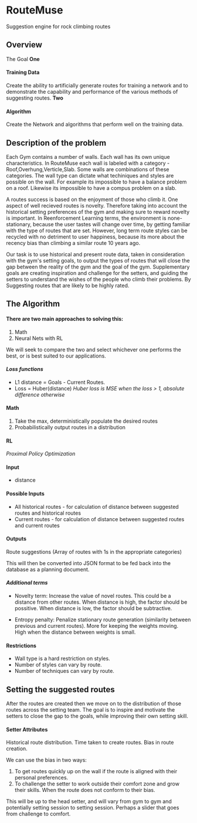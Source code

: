 # RouteMuse

Suggestion engine for rock climbing routes

## Overview

The Goal
**One**

#### Training Data

Create the ability to artificially generate routes for training a network and to demonstrate the capability and performance of the various methods of suggesting routes.
**Two**

#### Algorithm

Create the Network and algorithms that perform well on the training data.

## Description of the problem

Each Gym contains a number of walls. Each wall has its own unique characteristics. In RouteMuse each wall is labeled with a category - Roof,Overhung,Verticle,Slab. Some walls are combinations of these categories. The wall type can dictate what techiniques and styles are possible on the wall. For example its impossible to have a balance problem on a roof. Likewise its impossible to have a compus problem on a slab.

A routes success is based on the enjoyment of those who climb it. One aspect of well recieved routes is novelty. Therefore taking into account the historical setting preferences of the gym and making sure to reward novelty is important. In Reenforcement Learning terms, the environment is none-stationary, because the user tastes will change over time, by getting familiar with the type of routes that are set. However, long term route styles can be recycled with no detriment to user happiness, because its more about the recency bias than climbing a similar route 10 years ago.

Our task is to use historical and present route data, taken in consideration with the gym's setting goals, to output the types of routes that will close the gap between the reality of the gym and the goal of the gym. Supplementary goals are creating inspiration and challenge for the setters, and guiding the setters to understand the wishes of the people who climb their problems. By Suggesting routes that are likely to be highly rated.

## The Algorithm

#### **There are two main approaches to solving this:**

1. Math
2. Neural Nets with RL

We will seek to compare the two and select whichever one performs the best, or is best suited to our applications.

#### _Loss functions_

- L1 distance = Goals - Current Routes.
- Loss = Huber(distance)
  _Huber loss is MSE when the loss > 1, absolute difference otherwise_

#### Math

1. Take the max, deterministically populate the desired routes
2. Probabilistically output routes in a distribution

#### RL

_Proximal Policy Optimization_

#### **Input**

- distance

#### **Possible Inputs**

- All historical routes - for calculation of distance between suggested routes and historical routes
- Current routes - for calculation of distance between suggested routes and current routes

#### **Outputs**

Route suggestions (Array of routes with 1s in the appropriate categories)

This will then be converted into JSON format to be fed back into the database as a planning document.

#### _Additional terms_

- Novelty term: Increase the value of novel routes. This could be a distance from other routes. When distance is high, the factor should be possitive. When distance is low, the factor should be subtractive.

- Entropy penalty: Penalize stationary route generation (similarity between previous and current routes). More for keeping the weights moving. High when the distance between weights is small.

#### **Restrictions**

- Wall type is a hard restriction on styles.
- Number of styles can vary by route.
- Number of techniques can vary by route.

## Setting the suggested routes

After the routes are created then we move on to the distribution of those routes across the setting team. The goal is to inspire and motivate the setters to close the gap to the goals, while improving their own setting skill.

#### **Setter Attributes**

Historical route distribution.
Time taken to create routes.
Bias in route creation.

We can use the bias in two ways:

1. To get routes quickly up on the wall if the route is aligned with their personal preferences.
2. To challenge the setter to work outside their comfort zone and grow their skills. When the route does not conform to their bias.

This will be up to the head setter, and will vary from gym to gym and potentially setting session to setting session. Perhaps a slider that goes from challenge to comfort.
